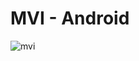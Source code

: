 # MVI - Android

![mvi](https://user-images.githubusercontent.com/7042627/130309691-08e8189d-287d-4b4e-bdb9-3fdb4021e7ff.png)

